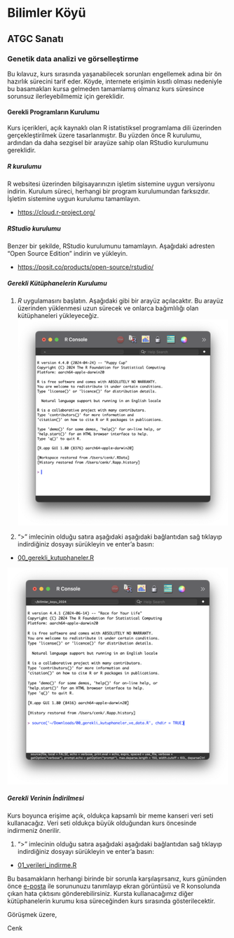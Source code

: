 # Bilimler Köyü

## ATGC Sanatı
### Genetik data analizi ve görselleştirme

Bu kılavuz, kurs sırasında yaşanabilecek sorunları engellemek adına bir ön hazırlık sürecini tarif eder. Köyde, internete erişimin kısıtlı olması nedeniyle bu basamakları kursa gelmeden tamamlamış olmanız kurs süresince sorunsuz ilerleyebilmemiz için gereklidir.

#### Gerekli Programların Kurulumu
Kurs içerikleri, açık kaynaklı olan R istatistiksel programlama dili üzerinden gerçekleştirilmek üzere tasarlanmıştır. Bu yüzden önce R kurulumu, ardından da daha sezgisel bir arayüze sahip olan RStudio kurulumunu gereklidir.

##### _R_ kurulumu
R websitesi üzerinden bilgisayarınızın işletim sistemine uygun versiyonu indirin. Kurulum süreci, herhangi bir program kurulumundan farksızdır. İşletim sistemine uygun kurulumu tamamlayın.
- https://cloud.r-project.org/

##### _RStudio_ kurulumu
Benzer bir şekilde, RStudio kurulumunu tamamlayın. Aşağıdaki adresten “Open Source Edition” indirin ve yükleyin.
- https://posit.co/products/open-source/rstudio/

##### Gerekli Kütüphanelerin Kurulumu
1. _R_ uygulamasını başlatın.
Aşağıdaki gibi bir arayüz açılacaktır. Bu arayüz üzerinden yüklenmesi uzun sürecek ve onlarca bağımlılığı olan kütüphaneleri yükleyeceğiz. 
![_R_ arayuzu](./r_arayuz.png)


2. “>” imlecinin olduğu satıra aşağıdaki aşağıdaki bağlantıdan sağ tıklayıp indirdiğiniz dosyayı sürükleyin ve enter’a basın:
- [00_gerekli_kutuphaneler.R](https://raw.githubusercontent.com/cenk-celik/bilimler_koyu_atgc/main/00_gerekli_kutuphaneler.R)

![Kütüphane yükleme betiği](./kutuphane_yukleme.png)

##### Gerekli Verinin İndirilmesi
Kurs boyunca erişime açık, oldukça kapsamlı bir meme kanseri veri seti kullanacağız. Veri seti oldukça büyük olduğundan kurs öncesinde indirmeniz önerilir.

1. “>” imlecinin olduğu satıra aşağıdaki aşağıdaki bağlantıdan sağ tıklayıp indirdiğiniz dosyayı sürükleyin ve enter’a basın:
- [01_verileri_indirme.R](https://raw.githubusercontent.com/cenk-celik/bilimler_koyu_atgc/main/01_verileri_indirme.R)

Bu basamakların herhangi birinde bir sorunla karşılaşırsanız, kurs gününden önce [e-posta](mailto:cenk.celik@ucl.ac.uk) ile sorununuzu tanımlayıp ekran görüntüsü ve R konsolunda çıkan hata çıktısını gönderebilirsiniz. Kursta kullanacağımız diğer kütüphanelerin kurumu kısa süreceğinden kurs sırasında gösterilecektir.

Görüşmek üzere,

Cenk
